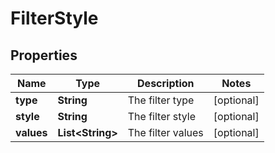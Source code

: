 
# FilterStyle

## Properties
Name | Type | Description | Notes
------------ | ------------- | ------------- | -------------
**type** | **String** | The filter type |  [optional]
**style** | **String** | The filter style |  [optional]
**values** | **List&lt;String&gt;** | The filter values |  [optional]



